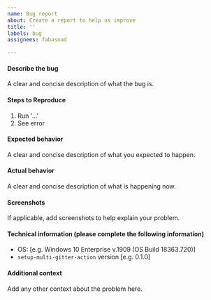 ```yaml
---
name: Bug report
about: Create a report to help us improve
title: ''
labels: bug
assignees: fabasoad

---
```


#### Describe the bug

A clear and concise description of what the bug is.

#### Steps to Reproduce

1. Run '...'
2. See error

#### Expected behavior

A clear and concise description of what you expected to happen.

#### Actual behavior

A clear and concise description of what is happening now.

#### Screenshots

If applicable, add screenshots to help explain your problem.

#### Technical information (please complete the following information)

- OS: [e.g. Windows 10 Enterprise v.1909 (OS Build 18363.720)]
- `setup-multi-gitter-action` version [e.g. 0.1.0]

#### Additional context

Add any other context about the problem here.
